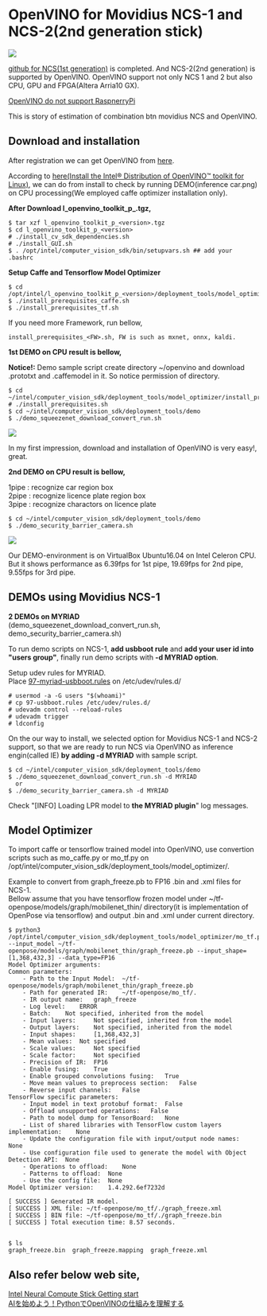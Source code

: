# OpenVINO for Movidius NCS-1 and NCS-2(2nd generation stick)

![](files/logo.png)

[github for NCS(1st generation)](https://github.com/movidius/ncsdk) is completed. And NCS-2(2nd generation) is supported by OpenVINO. OpenVINO support not only NCS 1 and 2 but also CPU, GPU and FPGA(Altera Arria10 GX).  

[OpenVINO do not support RaspnerryPi](https://ncsforum.movidius.com/discussion/1302/intel-neural-compute-stick-2-information#latest)  

This is story of estimation of combination btn movidius NCS and OpenVINO.  

## Download and installation

After registration we can get OpenVINO from [here](https://software.intel.com/en-us/openvino-toolkit).  

According to [here(Install the Intel® Distribution of OpenVINO™ toolkit for Linux)](https://software.intel.com/en-us/articles/OpenVINO-Install-Linux), we can do from install to check by running DEMO(inference car.png) on CPU processing(We employed caffe optimizer installation only).  

**After Download l_openvino_toolkit_p_<version>.tgz,**
```
$ tar xzf l_openvino_toolkit_p_<version>.tgz
$ cd l_openvino_toolkit_p_<version>
# ./install_cv_sdk_dependencies.sh
# ./install_GUI.sh
$ . /opt/intel/computer_vision_sdk/bin/setupvars.sh ## add your .bashrc
```
**Setup Caffe and Tensorflow Model Optimizer**  
```
$ cd /opt/intel/l_openvino_toolkit_p_<version>/deployment_tools/model_optimizer/install_prerequistes
$ ./install_prerequisites_caffe.sh
$ ./install_prerequisites_tf.sh
```
If you need more Framework, run bellow,  
```
install_prerequisites_<FW>.sh, FW is such as mxnet, onnx, kaldi.  
```

**1st DEMO on CPU result is bellow,**  

**Notice!:** Demo sample script create directory ~/openvino and download .prototxt and .caffemodel in it. So notice permission of directory.  

```
$ cd ~/intel/computer_vision_sdk/deployment_tools/model_optimizer/install_prerequisites/
# ./install_prerequisites.sh
$ cd ~/intel/computer_vision_sdk/deployment_tools/demo
$ ./demo_squeezenet_download_convert_run.sh
```

![](files/squeezenet_demo.png)

In my first impression, download and installation of OpenVINO is very easy!, great.  

**2nd DEMO on CPU result is bellow,**

1pipe : recognize car region box  
2pipe : recognize licence plate region box  
3pipe : recognize charactors on licence plate  

```
$ cd ~/intel/computer_vision_sdk/deployment_tools/demo
$ ./demo_security_barrier_camera.sh
```

![](files/pipeline.png)

Our DEMO-environment is on VirtualBox Ubuntu16.04 on Intel Celeron CPU.  
But it shows performance as 6.39fps for 1st pipe, 19.69fps for 2nd pipe, 9.55fps for 3rd pipe.  

## DEMOs using Movidius NCS-1
**2 DEMOs on MYRIAD**  
(demo_squeezenet_download_convert_run.sh, demo_security_barrier_camera.sh)

To run demo scripts on NCS-1, **add usbboot rule** and **add your user id into "users group"**, finally run demo scripts with **-d MYRIAD option**.

Setup udev rules for MYRIAD.  
Place [97-myriad-usbboot.rules](./etc/udev/rules.d/97-myriad-usbboot.rules) on /etc/udev/rules.d/

```
# usermod -a -G users "$(whoami)"
# cp 97-usbboot.rules /etc/udev/rules.d/
# udevadm control --reload-rules
# udevadm trigger
# ldconfig
```

On the our way to install, we selected option for Movidius NCS-1 and NCS-2 support, so that we are ready to run NCS via OpenVINO as inference engin(called IE) **by adding -d MYRIAD** with sample script.  

```
$ cd ~/intel/computer_vision_sdk/deployment_tools/demo
$ ./demo_squeezenet_download_convert_run.sh -d MYRIAD
  or
$ ./demo_security_barrier_camera.sh -d MYRIAD
```
Check "[INFO] Loading LPR model to **the MYRIAD plugin**" log messages.  

## Model Optimizer

To import caffe or tensorflow trained model into OpenVINO, use convertion scripts such as mo_caffe.py or mo_tf.py on /opt/intel/computer_vision_sdk/deployment_tools/model_optimizer/.  

Example to convert from graph_freeze.pb to FP16 .bin and .xml files for NCS-1.  
Bellow assume that you have tensorflow frozen model under ~/tf-openpose/models/graph/mobilenet_thin/ directory(it is implementation of OpenPose via tensorflow) and output .bin and .xml under current directory.  


```
$ python3 /opt/intel/computer_vision_sdk/deployment_tools/model_optimizer/mo_tf.py --input_model ~/tf-openpose/models/graph/mobilenet_thin/graph_freeze.pb --input_shape=[1,368,432,3] --data_type=FP16
Model Optimizer arguments:
Common parameters:
    - Path to the Input Model:  ~/tf-openpose/models/graph/mobilenet_thin/graph_freeze.pb
    - Path for generated IR:    ~/tf-openpose/mo_tf/.
    - IR output name:   graph_freeze
    - Log level:    ERROR
    - Batch:    Not specified, inherited from the model
    - Input layers:     Not specified, inherited from the model
    - Output layers:    Not specified, inherited from the model
    - Input shapes:     [1,368,432,3]
    - Mean values:  Not specified
    - Scale values:     Not specified
    - Scale factor:     Not specified
    - Precision of IR:  FP16
    - Enable fusing:    True
    - Enable grouped convolutions fusing:   True
    - Move mean values to preprocess section:   False
    - Reverse input channels:   False
TensorFlow specific parameters:
    - Input model in text protobuf format:  False
    - Offload unsupported operations:   False
    - Path to model dump for TensorBoard:   None
    - List of shared libraries with TensorFlow custom layers implementation:    None
    - Update the configuration file with input/output node names:   None
    - Use configuration file used to generate the model with Object Detection API:  None
    - Operations to offload:    None
    - Patterns to offload:  None
    - Use the config file:  None
Model Optimizer version:    1.4.292.6ef7232d

[ SUCCESS ] Generated IR model.
[ SUCCESS ] XML file: ~/tf-openpose/mo_tf/./graph_freeze.xml
[ SUCCESS ] BIN file: ~/tf-openpose/mo_tf/./graph_freeze.bin
[ SUCCESS ] Total execution time: 8.57 seconds. 


$ ls
graph_freeze.bin  graph_freeze.mapping  graph_freeze.xml
```

## Also refer below web site,  
[Intel Neural Compute Stick Getting start](https://software.intel.com/en-us/neural-compute-stick/get-started)  
[AIを始めよう！PythonでOpenVINOの仕組みを理解する](https://qiita.com/ammo0613/items/ff7452f2c7fab36b2efc)  
